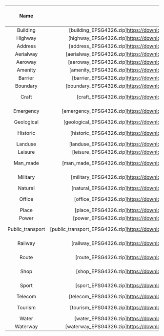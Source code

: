 | Name | File | Size of ZIP approx. | Size of GeoPackage approx. | Last update dd.mm.yyyy |
|:----------------:|:----------------------------------------------------------------------------------------------:|:-------------------:|:--------------------------:|:----------------------:|
| Building | [building_EPSG4326.zip]https://download.osmdata.xyz/data/building_EPSG4326.zip | 65 GB | 283 GB | 07.10.2019 |
| Highway | [highway_EPSG4326.zip]https://download.osmdata.xyz/data/highway_EPSG4326.zip | 26 GB | 77 GB | 07.10.2019 |
| Address | [address_EPSG4326.zip]https://download.osmdata.xyz/data/address_EPSG4326.zip | 13 GB | 40 GB | 07.10.2019 |
| Aerialway | [aerialway_EPSG4326.zip]https://download.osmdata.xyz/data/aerialway_EPSG4326.zip | 7.3 MB | 31.6 MB | 07.10.2019 |
| Aeroway | [aeroway_EPSG4326.zip]https://download.osmdata.xyz/data/aeroway_EPSG4326.zip | 81 MB | 247 MB | 07.10.2019 |
| Amenity | [amenity_EPSG4326.zip]https://download.osmdata.xyz/data/amenity_EPSG4326.zip | 2.6 GB | 8.8 GB | 07.10.2019 |
| Barrier | [barrier_EPSG4326.zip]https://download.osmdata.xyz/data/barrier_EPSG4326.zip | 1.2 GB | 4.6 GB | 07.10.2019 |
| Boundary | [boundary_EPSG4326.zip]https://download.osmdata.xyz/data/boundary_EPSG4326.zip | 4.3 GB | 7.7 GB | 07.10.2019 |
| Craft | [craft_EPSG4326.zip]https://download.osmdata.xyz/data/craft_EPSG4326.zip | 20.8 MB | 63 MB | 07.10.2019 |
| Emergency | [emergency_EPSG4326.zip]https://download.osmdata.xyz/data/emergency_EPSG4326.zip | 85.8 MB | 404 MB | 07.10.2019 |
| Geological | [geological_EPSG4326.zip]https://download.osmdata.xyz/data/geological_EPSG4326.zip | 6.9 MB | 13 MB | 07.10.2019 |
| Historic | [historic_EPSG4326.zip]https://download.osmdata.xyz/data/historic_EPSG4326.zip | 165 MB | 529 MB | 07.10.2019 |
| Landuse | [landuse_EPSG4326.zip]https://download.osmdata.xyz/data/landuse_EPSG4326.zip | 16 GB | 39.8 GB | 07.10.2019 |
| Leisure | [leisure_EPSG4326.zip]https://download.osmdata.xyz/data/leisure_EPSG4326.zip | 1.8 GB | 5 GB | 07.10.2019 |
| Man_made | [man_made_EPSG4326.zip]https://download.osmdata.xyz/data/man_made_EPSG4326.zip | 517 MB | 1.7 GB | 07.10.2019 |
| Military | [military_EPSG4326.zip]https://download.osmdata.xyz/data/military_EPSG4326.zip | 18.7 MB | 55 MB | 07.10.2019 |
| Natural | [natural_EPSG4326.zip]https://download.osmdata.xyz/data/natural_EPSG4326.zip | 19 GB | 47 GB | 07.10.2019 |
| Office | [office_EPSG4326.zip]https://download.osmdata.xyz/data/office_EPSG4326.zip | 99.8 MB | 299 MB | 07.10.2019 |
| Place | [place_EPSG4326.zip]https://download.osmdata.xyz/data/place_EPSG4326.zip | 1.5 GB | 3.6 GB | 07.10.2019 |
| Power | [power_EPSG4326.zip]https://download.osmdata.xyz/data/power_EPSG4326.zip | 1.2 GB | 5.7 GB | 07.10.2019 |
| Public_transport | [public_transport_EPSG4326.zip]https://download.osmdata.xyz/data/public_transport_EPSG4326.zip | 159 MB | 700 MB | 07.10.2019 |
| Railway | [railway_EPSG4326.zip]https://download.osmdata.xyz/data/railway_EPSG4326.zip | 594 MB | 1.8 GB | 07.10.2019 |
| Route | [route_EPSG4326.zip]https://download.osmdata.xyz/data/route_EPSG4326.zip | 26.2 MB | 61 MB | 07.10.2019 |
| Shop | [shop_EPSG4326.zip]https://download.osmdata.xyz/data/shop_EPSG4326.zip | 517 MB | 1.7 GB | 07.10.2019 |
| Sport | [sport_EPSG4326.zip]https://download.osmdata.xyz/data/sport_EPSG4326.zip | 449 MB | 1.3 GB | 07.10.2019 |
| Telecom | [telecom_EPSG4326.zip]https://download.osmdata.xyz/data/telecom_EPSG4326.zip | 1.6 MB | 6 MB | 07.10.2019 |
| Tourism | [tourism_EPSG4326.zip]https://download.osmdata.xyz/data/tourism_EPSG4326.zip | 289 MB | 905 MB | 07.10.2019 |
| Water | [water_EPSG4326.zip]https://download.osmdata.xyz/data/water_EPSG4326.zip | 1.7 GB | 3.6 GB | 07.10.2019 |
| Waterway | [waterway_EPSG4326.zip]https://download.osmdata.xyz/data/waterway_EPSG4326.zip | 6.4 GB | 15.2 GB | 07.10.2019 |
